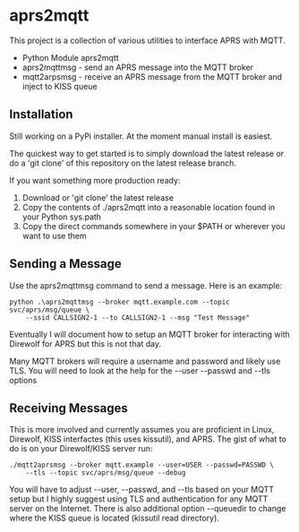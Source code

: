 # aprs2mqtt

This project is a collection of various utilities to interface
APRS with MQTT.

- Python Module aprs2mqtt
- aprs2mqttmsg - send an APRS message into the MQTT broker
- mqtt2arpsmsg - receive an APRS message from the MQTT broker and inject to KISS queue

## Installation

Still working on a PyPi installer. At the moment manual install is easiest.

The quickest way to get started is to simply download the latest release 
or do a 'git clone' of this repository on the latest release branch.

If you want something more production ready:
1. Download or 'git clone' the latest release
2. Copy the contents of ./aprs2mqtt into a reasonable location found in your Python sys.path
3. Copy the direct commands somewhere in your $PATH or wherever you want to use them

## Sending a Message

Use the aprs2mqttmsg command to send a message. Here is an example:

    python .\aprs2mqttmsg --broker mqtt.example.com --topic svc/aprs/msg/queue \
        --ssid CALLSIGN2-1 --to CALLSIGN2-1 --msg "Test Message"

Eventually I will document how to setup an MQTT broker for interacting with Direwolf for APRS
but this is not that day.

Many MQTT brokers will require a username and password and likely use TLS. You will need
to look at the help for the --user --passwd and --tls options

## Receiving Messages

This is more involved and currently assumes you are proficient in Linux, Direwolf, KISS
interfactes (this uses kissutil), and APRS. The gist of what to do is on your Direwolf/KISS
server run:

    ./mqtt2aprsmsg --broker mqtt.example --user=USER --passwd=PASSWD \
        --tls --topic svc/aprs/msg/queue --debug

You will have to adjust --user, --passwd, and --tls based on your MQTT setup but I highly
suggest using TLS and authentication for any MQTT server on the Internet. There is also
additional option --queuedir to change where the KISS queue is located (kissutil read directory).

